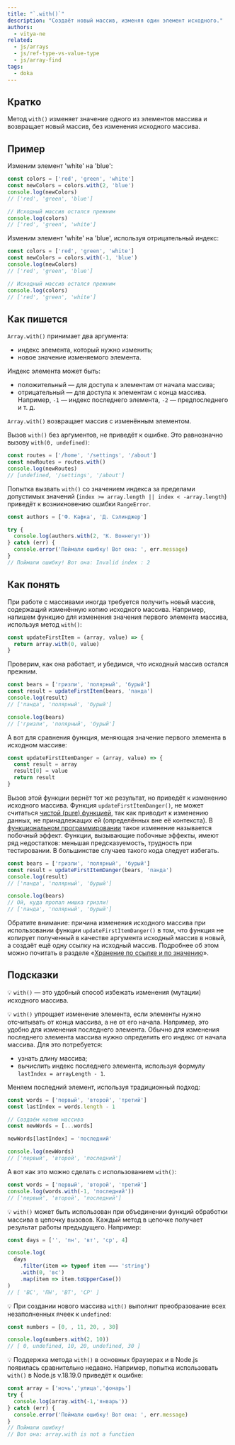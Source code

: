 ```yaml
---
title: "`.with()`"
description: "Создаёт новый массив, изменяя один элемент исходного."
authors:
  - vitya-ne
related:
  - js/arrays
  - js/ref-type-vs-value-type
  - js/array-find
tags:
  - doka
---
```


## Кратко

Метод `with()` изменяет значение одного из элементов массива и возвращает новый массив, без изменения исходного массива.

## Пример

Изменим элемент 'white' на 'blue':

```js
const colors = ['red', 'green', 'white']
const newColors = colors.with(2, 'blue')
console.log(newColors)
// ['red', 'green', 'blue']

// Исходный массив остался прежним
console.log(colors)
// ['red', 'green', 'white']
```

Изменим элемент 'white' на 'blue', используя отрицательный индекс:

```js
const colors = ['red', 'green', 'white']
const newColors = colors.with(-1, 'blue')
console.log(newColors)
// ['red', 'green', 'blue']

// Исходный массив остался прежним
console.log(colors)
// ['red', 'green', 'white']
```

## Как пишется

`Array.with()` принимает два аргумента:

- индекс элемента, который нужно изменить;
- новое значение изменяемого элемента.

Индекс элемента может быть:

- положительный — для доступа к элементам от начала массива;
- отрицательный — для доступа к элементам с конца массива. Например, `-1` — индекс последнего элемента, `-2` — предпоследнего и т. д.

`Array.with()` возвращает массив с изменённым элементом.

Вызов `with()` без аргументов, не приведёт к ошибке. Это равнозначно вызову `with(0, undefined)`:

```js
const routes = ['/home', '/settings', '/about']
const newRoutes = routes.with()
console.log(newRoutes)
// [undefined, '/settings', '/about']
```

Попытка вызвать `with()` со значением индекса за пределами допустимых значений (`index >= array.length || index < -array.length`) приведёт к возникновению ошибки `RangeError`.

```js
const authors = ['Ф. Кафка', 'Д. Сэлинджер']

try {
  console.log(authors.with(2, 'К. Воннегут'))
} catch (err) {
  console.error('Поймали ошибку! Вот она: ', err.message)
}
// Поймали ошибку! Вот она: Invalid index : 2
```

## Как понять

При работе с массивами иногда требуется получить новый массив, содержащий изменённую копию исходного массива. Например, напишем функцию для изменения значения первого элемента массива, используя метод `with()`:

```js
const updateFirstItem = (array, value) => {
  return array.with(0, value)
}
```

Проверим, как она работает, и убедимся, что исходный массив остался прежним.

```js
const bears = ['гризли', 'полярный', 'бурый']
const result = updateFirstItem(bears, 'панда')
console.log(result)
// ['панда', 'полярный', 'бурый']

console.log(bears)
// ['гризли', 'полярный', 'бурый']
```

А вот для сравнения функция, меняющая значение первого элемента в исходном массиве:

```js
const updateFirstItemDanger = (array, value) => {
  const result = array
  result[0] = value
  return result
}
```

Вызов этой функции вернёт тот же результат, но приведёт к изменению исходного массива. Функция `updateFirstItemDanger()`, не может считаться [чистой (pure) функцией](/tools/fp/#chistye-funkcii-i-pobochnye-effekty), так как приводит к изменению данных, не принадлежащих ей (определённых вне её контекста). В [функциональном программировании](/tools/fp/) такое изменение называется побочный эффект. Функции, вызывающие побочные эффекты, имеют ряд недостатков: меньшая предсказуемость, трудность при тестировании. В большинстве случаев такого кода следует избегать.

```js
const bears = ['гризли', 'полярный', 'бурый']
const result = updateFirstItemDanger(bears, 'панда')
console.log(result)
// ['панда', 'полярный', 'бурый']

console.log(bears)
// Ой, куда пропал мишка гризли!
// ['панда', 'полярный', 'бурый']
```

Обратите внимание: причина изменения исходного массива при использовании функции `updateFirstItemDanger()` в том, что функция не копирует полученный в качестве аргумента исходный массив в новый, а создаёт ещё одну ссылку на исходный массив. Подробнее об этом можно почитать в разделе «[Хранение по ссылке и по значению](/js/ref-type-vs-value-type/#mutacii-i-neizmenyaemost)».

## Подсказки

💡 `with()` — это удобный способ избежать изменения (мутации) исходного массива.

💡 `with()` упрощает изменение элемента, если элементы нужно отсчитывать от конца массива, а не от его начала. Например, это удобно для изменения последнего элемента. Обычно для изменения последнего элемента массива нужно определить его индекс от начала массива. Для это потребуется:

- узнать длину массива;
- вычислить индекс последнего элемента, используя формулу `lastIndex = arrayLength - 1`.

Меняем последний элемент, используя традиционный подход:

```js
const words = ['первый', 'второй', 'третий']
const lastIndex = words.length - 1

// Создаём копию массива
const newWords = [...words]

newWords[lastIndex] = 'последний'

console.log(newWords)
// ['первый', 'второй', 'последний']
```

А вот как это можно сделать с использованием `with()`:

```js
const words = ['первый', 'второй', 'третий']
console.log(words.with(-1, 'последний'))
// ['первый', 'второй', 'последний']
```

💡 `with()` может быть использован при объединении функций обработки массива в цепочку вызовов. Каждый метод в цепочке получает результат работы предыдущего. Например:

```js
const days = ['', 'пн', 'вт', 'ср', 4]

console.log(
  days
    .filter(item => typeof item === 'string')
    .with(0, 'вс')
    .map(item => item.toUpperCase())
)
// [ 'ВС', 'ПН', 'ВТ', 'СР' ]
```

💡 При создании нового массива `with()` выполнит преобразование всех незаполненных ячеек к `undefined`:

```js
const numbers = [0, , 11, 20, , 30]

console.log(numbers.with(2, 10))
// [ 0, undefined, 10, 20, undefined, 30 ]
```

💡 Поддержка метода `with()` в основных браузерах и в Node.js появилась сравнительно недавно. Например, попытка использовать `with()` в Node.js v.18.19.0 приведёт к ошибке:

```js
const array = ['ночь','улица','фонарь']
try {
  console.log(array.with(-1,'январь'))
} catch (err) {
  console.error('Поймали ошибку! Вот она: ', err.message)
}
// Поймали ошибку!
// Вот она: array.with is not a function
```
